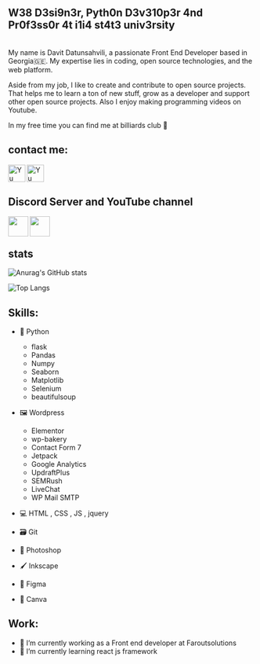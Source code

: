 ## W38 D3si9n3r, Pyth0n D3v310p3r 4nd Pr0f3ss0r 4t i1i4 st4t3  univ3rsity

<br>
My name is Davit Datunsahvili, a passionate Front End Developer based in Georgia🇬🇪. 
My expertise lies in coding, open source technologies, and the web platform.



Aside from my job, I like to create and contribute to open source projects. That helps me to learn a ton of new stuff, 
grow as a developer and support other open source projects. Also I enjoy making programming videos on Youtube.

In my free time you can find me at billiards club 🎱

## contact me:


<a href="https://www.linkedin.com/in/ddatunashvili/">
   <img align="left" src="https://raw.githubusercontent.com/yushi1007/yushi1007/main/images/linkedin.svg" alt="Yu Shi | LinkedIn" width="35px"/>
</a>
<a href="https://instagram.com/ddatunashvilii">
   <img align="left" src="https://raw.githubusercontent.com/yushi1007/yushi1007/main/images/instagram.svg" alt="Yu Shi | Instagram" width="35px"/>
</a>


<br><br>
## Discord Server and YouTube channel
<a href="https://discord.gg/RxCPTMVy8Z">
   <img align="left" width="41px" src="https://cdn-icons-png.flaticon.com/512/3670/3670157.png"/>
</a>
<a href="https://www.youtube.com/channel/UCZA10Y495KC6BfHBeW7CXMQ">
   <img align="left" width="41px"  src="https://cdn-icons-png.flaticon.com/512/3670/3670147.png"/>
</a>
<br>
<br>

## stats
<!-- [![Top Langs](https://github-readme-stats.vercel.app/api/top-langs/?username=ddatunashvili&layout=compact)](https://github.com/yushi1007) -->
![Anurag's GitHub stats](https://github-readme-stats.vercel.app/api?username=ddatunashvili&show_icons=true&theme=radical) 


<!-- ![Top Langs](https://github-readme-stats.vercel.app/api/top-langs/?username=ddatunashvili&langs_count=6%20notebook&show=vue&theme=radical)  -->

![Top Langs](https://github-readme-stats.vercel.app/api/top-langs/?username=ddatunashvili&langs_count=6%20notebook&show=vue&theme=radical) 




## Skills: 
* 🐍 Python 
    *  flask
    *  Pandas
    *  Numpy
    *  Seaborn
    *  Matplotlib
    *  Selenium
    *  beautifulsoup
    
* 🖼️ Wordpress
    * Elementor
    * wp-bakery
    * Contact Form 7
    * Jetpack
    * Google Analytics
    * UpdraftPlus
    * SEMRush
    * LiveChat
    * WP Mail SMTP
    
* 💻 HTML , CSS , JS , jquery
* 🗃️ Git
* 🎨 Photoshop
* 🖌️ Inkscape   
* 🌈 Figma
* 🖖 Canva   



    

        
## Work:
- 🔭 I’m currently working as a Front  end developer at Faroutsolutions
- 🌱 I’m currently learning react js framework 


